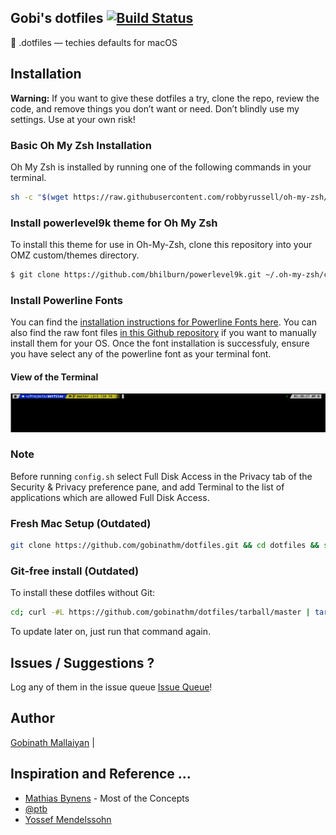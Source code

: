 ## Gobi's dotfiles         [![Build Status](https://travis-ci.org/gobinathm/dotfiles.svg?branch=master)](https://travis-ci.org/gobinathm/dotfiles)

:wrench: .dotfiles — techies defaults for macOS

## Installation

**Warning:** If you want to give these dotfiles a try, clone the repo, review the code, and remove things you don’t want or need. Don’t blindly use my settings. Use at your own risk!

### Basic Oh My Zsh Installation
Oh My Zsh is installed by running one of the following commands in your terminal.

```bash
sh -c "$(wget https://raw.githubusercontent.com/robbyrussell/oh-my-zsh/master/tools/install.sh -O -)"
```

### Install powerlevel9k theme for Oh My Zsh
To install this theme for use in Oh-My-Zsh, clone this repository into your OMZ custom/themes directory.

```bash
$ git clone https://github.com/bhilburn/powerlevel9k.git ~/.oh-my-zsh/custom/themes/powerlevel9k
```

### Install Powerline Fonts
You can find the [installation instructions for Powerline Fonts here](https://powerline.readthedocs.org/en/latest/installation/linux.html#fonts-installation). You can also find the raw font files [in this Github repository](https://github.com/powerline/fonts) if you want to manually install them for your OS. Once the font installation is successfuly, ensure you have select any of the powerline font as your terminal font.

#### View of the Terminal
![iTerm2 Screenshot](screenshot.png)

### Note
Before running `config.sh` select Full Disk Access in the Privacy tab of the Security & Privacy preference pane, and add Terminal to the list of applications which are allowed Full Disk Access.

### Fresh Mac Setup (Outdated)

```bash
git clone https://github.com/gobinathm/dotfiles.git && cd dotfiles && source install.sh
```

### Git-free install (Outdated)

To install these dotfiles without Git:

```bash
cd; curl -#L https://github.com/gobinathm/dotfiles/tarball/master | tar -xzv --strip-components 1 --exclude={README.md,bootstrap.sh,.osx,LICENSE-MIT.txt}
```

To update later on, just run that command again.

## Issues / Suggestions ?

Log any of them in the issue queue
[Issue Queue](https://github.com/gobinathm/dotfiles/issues)!

## Author

[Gobinath Mallaiyan](http://twitter.com/gobinathm/) |


## Inspiration and Reference …

* [Mathias Bynens](https://github.com/mathiasbynens/dotfiles) - Most of the Concepts
* [@ptb](https://github.com/ptb/Complete-macOS-Setup/)
* [Yossef Mendelssohn](https://github.com/ymendel/dotfiles/)
